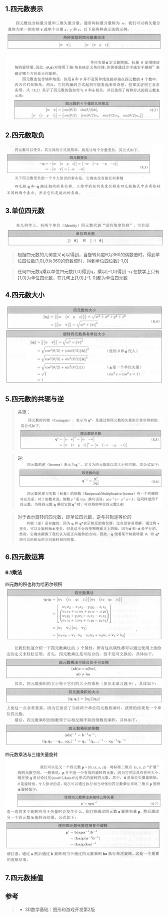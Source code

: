 ## 1.四元数表示
![](img/21.PNG)

![](img/22.PNG)

## 2.四元数取负
![](img/23.PNG)
![](img/24.PNG)

## 3.单位四元数
![](img/25.PNG)
> 根据四元数的几何意义可以得到，当旋转角度θ为360的偶数倍时，得到单位四位数[1,0],θ为360的奇数倍时，得到单位四位数[-1,0]

> 任何四元数q乘以单位四元数[1,0]得到q，乘以[-1,0]得到 -q.在数学上只有[1,0]为单位四元数，在几何上[1,0],[-1, 0]都为单位四元数

## 4.四元数大小
![](img/26.PNG)
![](img/27.PNG)

## 5.四元数的共轭与逆
> 共轭：
![](img/28.PNG)

> 逆:
![](img/29.PNG)
![](img/30.PNG)

> 对于表示旋转的四元数，即单位四元数，逆与共轭是等价的
![](img/31.PNG)

## 6.四元数运算
### 6.1乘法
四元数的积也称为哈密尔顿积
![](img/32.PNG)

![](img/33.PNG)

四元数乘法与三维矢量旋转
![](img/34.PNG)
![](img/35.PNG)

## 7.四元数插值

## 参考
> * 3D数学基础：图形和游戏开发第2版